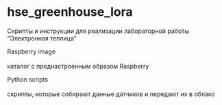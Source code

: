 # hse_greenhouse_lora

Скрипты и инструкции для реализации лабораторной работы "Электронная теплица"
<br>

Raspberry image\
<br>каталог с преднастроенным образом Raspberry
  
Python scripts\
<br>скрипты, которые собирают данные датчиков и передают их в облако
